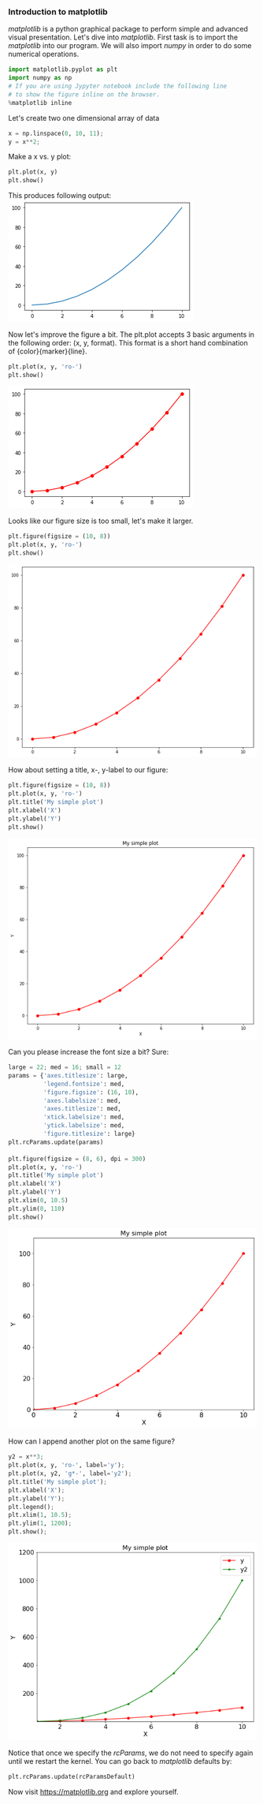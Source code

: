 ### Introduction to matplotlib 

*matplotlib* is a python graphical package to perform simple and advanced visual presentation. Let's dive into *matplotlib*. First task is to import the *matplotlib* into our program. We will also import *numpy* in order to do some numerical operations. 

```python 
import matplotlib.pyplot as plt 
import numpy as np 
# If you are using Jypyter notebook include the following line 
# to show the figure inline on the browser. 
%matplotlib inline 
```

Let's create two one dimensional array of data
```python
x = np.linspace(0, 10, 11);
y = x**2; 
```

Make a x vs. y plot: 
```python
plt.plot(x, y)
plt.show()
```

This produces following output:  
![x vs. y plot](../img/mpl-x-vs-y.png)

Now let's improve the figure a bit. The plt.plot accepts 3 basic arguments in the following order: (x, y, format). This format is a short hand combination of {color}{marker}{line}. 
```python
plt.plot(x, y, 'ro-')
plt.show()
```  
![x vs. y plot](../img/mpl-x-vs-y-2.png)

Looks like our figure size is too small, let's make it larger. 
```python
plt.figure(figsize = (10, 8))
plt.plot(x, y, 'ro-')
plt.show()
```
![x vs. y plot](../img/mpl-x-vs-y-3.png)

How about setting a title, x-, y-label to our figure: 
```python
plt.figure(figsize = (10, 8))
plt.plot(x, y, 'ro-')
plt.title('My simple plot')  
plt.xlabel('X')
plt.ylabel('Y')
plt.show()
``` 
![x vs. y plot](../img/mpl-x-vs-y-4.png) 

Can you please increase the font size a bit? Sure: 
```python 
large = 22; med = 16; small = 12
params = {'axes.titlesize': large,
          'legend.fontsize': med,
          'figure.figsize': (16, 10),
          'axes.labelsize': med,
          'axes.titlesize': med,
          'xtick.labelsize': med,
          'ytick.labelsize': med,
          'figure.titlesize': large}
plt.rcParams.update(params)

plt.figure(figsize = (8, 6), dpi = 300)
plt.plot(x, y, 'ro-')
plt.title('My simple plot')  
plt.xlabel('X')
plt.ylabel('Y')
plt.xlim(0, 10.5)
plt.ylim(0, 110)
plt.show()
```
![x vs. y plot](../img/mpl-x-vs-y-5.png) 

How can I append another plot on the same figure? 
```python 
y2 = x**3; 
plt.plot(x, y, 'ro-', label='y'); 
plt.plot(x, y2, 'g*-', label='y2'); 
plt.title('My simple plot'); 
plt.xlabel('X'); 
plt.ylabel('Y'); 
plt.legend(); 
plt.xlim(1, 10.5); 
plt.ylim(1, 1200); 
plt.show(); 
``` 
![x vs. y plot](../img/mpl-x-vs-y-6.png) 

Notice that once we specify the *rcParams*, we do not need to specify again until we restart the kernel. You can go back to *matplotlib* defaults by: 
```python
plt.rcParams.update(rcParamsDefault)
``` 

Now visit <https://matplotlib.org> and explore yourself. 

